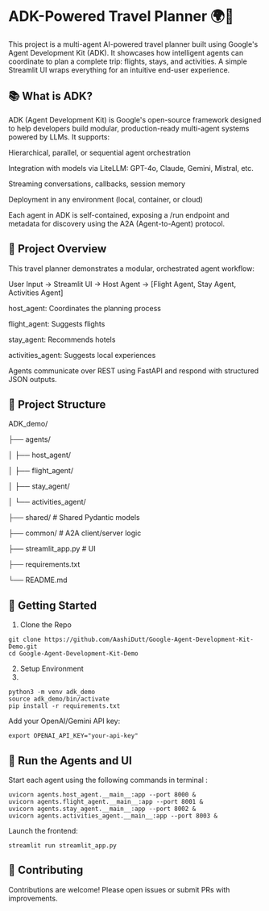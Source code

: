 # ADK-Powered Travel Planner 🌍🛫

This project is a multi-agent AI-powered travel planner built using Google's Agent Development Kit (ADK). It showcases how intelligent agents can coordinate to plan a complete trip: flights, stays, and activities. A simple Streamlit UI wraps everything for an intuitive end-user experience.

## 📚 What is ADK?

ADK (Agent Development Kit) is Google's open-source framework designed to help developers build modular, production-ready multi-agent systems powered by LLMs. It supports:

Hierarchical, parallel, or sequential agent orchestration

Integration with models via LiteLLM: GPT-4o, Claude, Gemini, Mistral, etc.

Streaming conversations, callbacks, session memory

Deployment in any environment (local, container, or cloud)

Each agent in ADK is self-contained, exposing a /run endpoint and metadata for discovery using the A2A (Agent-to-Agent) protocol.

## 🎨 Project Overview

This travel planner demonstrates a modular, orchestrated agent workflow:

User Input → Streamlit UI → Host Agent → [Flight Agent, Stay Agent, Activities Agent]

host_agent: Coordinates the planning process

flight_agent: Suggests flights

stay_agent: Recommends hotels

activities_agent: Suggests local experiences

Agents communicate over REST using FastAPI and respond with structured JSON outputs.

## 📂 Project Structure

ADK_demo/

├── agents/

│   ├── host_agent/

│   ├── flight_agent/

│   ├── stay_agent/

│   └── activities_agent/

├── shared/           # Shared Pydantic models

├── common/           # A2A client/server logic

├── streamlit_app.py  # UI

├── requirements.txt

└── README.md

## 🚀 Getting Started

1. Clone the Repo
```
git clone https://github.com/AashiDutt/Google-Agent-Development-Kit-Demo.git
cd Google-Agent-Development-Kit-Demo
```
2. Setup Environment
3. 
```
python3 -m venv adk_demo
source adk_demo/bin/activate
pip install -r requirements.txt
```

Add your OpenAI/Gemini API key:

```
export OPENAI_API_KEY="your-api-key"
```
## 🔄 Run the Agents and UI

Start each agent using the following commands in terminal :

```
uvicorn agents.host_agent.__main__:app --port 8000 &
uvicorn agents.flight_agent.__main__:app --port 8001 &
uvicorn agents.stay_agent.__main__:app --port 8002 &
uvicorn agents.activities_agent.__main__:app --port 8003 &
```

Launch the frontend:

```
streamlit run streamlit_app.py
```

## 🤖 Contributing

Contributions are welcome! Please open issues or submit PRs with improvements.

